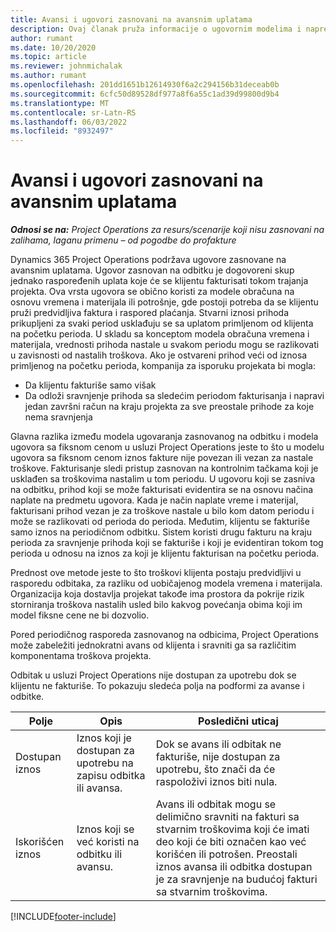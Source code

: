 ```yaml
---
title: Avansi i ugovori zasnovani na avansnim uplatama
description: Ovaj članak pruža informacije o ugovornim modelima i napretku zasnovanim na odbitku u usluzi Project Operations.
author: rumant
ms.date: 10/20/2020
ms.topic: article
ms.reviewer: johnmichalak
ms.author: rumant
ms.openlocfilehash: 201dd1651b12614930f6a2c294156b31deceab0b
ms.sourcegitcommit: 6cfc50d89528df977a8f6a55c1ad39d99800d9b4
ms.translationtype: MT
ms.contentlocale: sr-Latn-RS
ms.lasthandoff: 06/03/2022
ms.locfileid: "8932497"
---
```

# <a name="advances-and-retainer-based-contracts"></a>Avansi i ugovori zasnovani na avansnim uplatama


_**Odnosi se na:** Project Operations za resurs/scenarije koji nisu zasnovani na zalihama, laganu primenu – od pogodbe do profakture_

Dynamics 365 Project Operations podržava ugovore zasnovane na avansnim uplatama. Ugovor zasnovan na odbitku je dogovoreni skup jednako raspoređenih uplata koje će se klijentu fakturisati tokom trajanja projekta. Ova vrsta ugovora se obično koristi za modele obračuna na osnovu vremena i materijala ili potrošnje, gde postoji potreba da se klijentu pruži predvidljiva faktura i raspored plaćanja. Stvarni iznosi prihoda prikupljeni za svaki period usklađuju se sa uplatom primljenom od klijenta na početku perioda. U skladu sa konceptom modela obračuna vremena i materijala, vrednosti prihoda nastale u svakom periodu mogu se razlikovati u zavisnosti od nastalih troškova. Ako je ostvareni prihod veći od iznosa primljenog na početku perioda, kompanija za isporuku projekata bi mogla:

- Da klijentu fakturiše samo višak 
- Da odloži sravnjenje prihoda sa sledećim periodom fakturisanja i napravi jedan završni račun na kraju projekta za sve preostale prihode za koje nema sravnjenja

Glavna razlika između modela ugovaranja zasnovanog na odbitku i modela ugovora sa fiksnom cenom u usluzi Project Operations jeste to što u modelu ugovora sa fiksnom cenom iznos fakture nije povezan ili vezan za nastale troškove. Fakturisanje sledi pristup zasnovan na kontrolnim tačkama koji je usklađen sa troškovima nastalim u tom periodu. U ugovoru koji se zasniva na odbitku, prihod koji se može fakturisati evidentira se na osnovu načina naplate na predmetu ugovora. Kada je način naplate vreme i materijal, fakturisani prihod vezan je za troškove nastale u bilo kom datom periodu i može se razlikovati od perioda do perioda. Međutim, klijentu se fakturiše samo iznos na periodičnom odbitku. Sistem koristi drugu fakturu na kraju perioda za sravnjenje prihoda koji se fakturiše i koji je evidentiran tokom tog perioda u odnosu na iznos za koji je klijentu fakturisan na početku perioda.

Prednost ove metode jeste to što troškovi klijenta postaju predvidljivi u rasporedu odbitaka, za razliku od uobičajenog modela vremena i materijala. Organizacija koja dostavlja projekat takođe ima prostora da pokrije rizik storniranja troškova nastalih usled bilo kakvog povećanja obima koji im model fiksne cene ne bi dozvolio.

Pored periodičnog rasporeda zasnovanog na odbicima, Project Operations može zabeležiti jednokratni avans od klijenta i sravniti ga sa različitim komponentama troškova projekta.

Odbitak u usluzi Project Operations nije dostupan za upotrebu dok se klijentu ne fakturiše. To pokazuju sledeća polja na podformi za avanse i odbitke.

| Polje | Opis | Posledični uticaj |
| --- | --- | --- |
| Dostupan iznos | Iznos koji je dostupan za upotrebu na zapisu odbitka ili avansa. | Dok se avans ili odbitak ne fakturiše, nije dostupan za upotrebu, što znači da će raspoloživi iznos biti nula. |
| Iskorišćen iznos | Iznos koji se već koristi na odbitku ili avansu. | Avans ili odbitak mogu se delimično sravniti na fakturi sa stvarnim troškovima koji će imati deo koji će biti označen kao već korišćen ili potrošen. Preostali iznos avansa ili odbitka dostupan je za sravnjenje na budućoj fakturi sa stvarnim troškovima. |


[!INCLUDE[footer-include](../../includes/footer-banner.md)]
